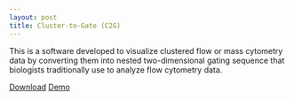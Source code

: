 ```yaml
---
layout: post
title: Cluster-to-Gate (C2G)
---
```


This is a software developed to visualize clustered flow or mass cytometry data by converting them into nested two-dimensional gating sequence that biologists traditionally use to analyze flow cytometry data.

[Download](https://github.com/xysheep/c2g/releases)   [Demo](https://xysheep.github.io/C2G/)